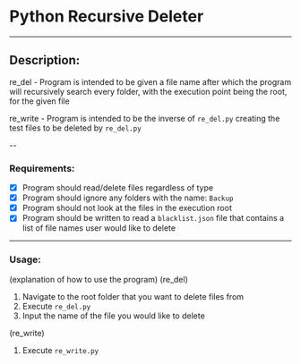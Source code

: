 # Python Recursive Deleter
---
## Description:  
re_del - Program is intended to be given a file name after which the program will recursively search every folder, with the execution point being the root, for the given file


re_write - Program is intended to be the inverse of `re_del.py` creating the test files to be deleted by `re_del.py`


--
### Requirements:
- [x] Program should read/delete files regardless of type
- [x] Program should ignore any folders with the name: `Backup`
- [x] Program should not look at the files in the execution root
- [x] Program should be written to read a `blacklist.json` file that contains a list of file names user would like to delete

---
### Usage:
(explanation of how to use the program)
(re_del)
1. Navigate to the root folder that you want to delete files from
2. Execute `re_del.py`
3. Input the name of the file you would like to delete

(re_write)
1. Execute `re_write.py`
